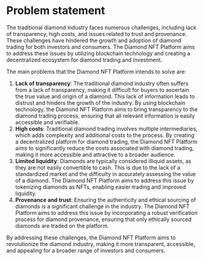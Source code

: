 # Problem statement

The traditional diamond industry faces numerous challenges, including lack of transparency, high costs, and issues related to trust and provenance. These challenges have hindered the growth and adoption of diamond trading for both investors and consumers. The Diamond NFT Platform aims to address these issues by utilizing blockchain technology and creating a decentralized ecosystem for diamond trading and investment.

The main problems that the Diamond NFT Platform intends to solve are:

1. **Lack of transparency**: The traditional diamond industry often suffers from a lack of transparency, making it difficult for buyers to ascertain the true value and origin of a diamond. This lack of information leads to distrust and hinders the growth of the industry. By using blockchain technology, the Diamond NFT Platform aims to bring transparency to the diamond trading process, ensuring that all relevant information is easily accessible and verifiable.
2. **High costs**: Traditional diamond trading involves multiple intermediaries, which adds complexity and additional costs to the process. By creating a decentralized platform for diamond trading, the Diamond NFT Platform aims to significantly reduce the costs associated with diamond trading, making it more accessible and attractive to a broader audience.
3. **Limited liquidity**: Diamonds are typically considered illiquid assets, as they are not easily convertible to cash. This is due to the lack of a standardized market and the difficulty in accurately assessing the value of a diamond. The Diamond NFT Platform aims to address this issue by tokenizing diamonds as NFTs, enabling easier trading and improved liquidity.
4. **Provenance and trust**: Ensuring the authenticity and ethical sourcing of diamonds is a significant challenge in the industry. The Diamond NFT Platform aims to address this issue by incorporating a robust verification process for diamond provenance, ensuring that only ethically sourced diamonds are traded on the platform.

By addressing these challenges, the Diamond NFT Platform aims to revolutionize the diamond industry, making it more transparent, accessible, and appealing for a broader range of investors and consumers.
